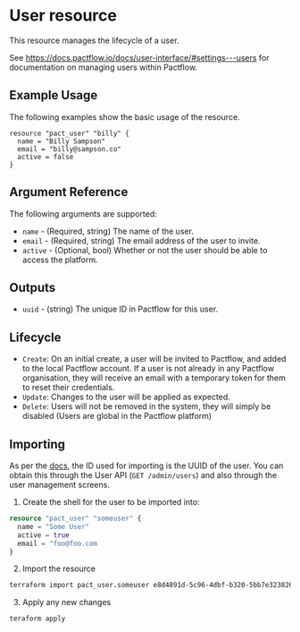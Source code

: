 # User resource

This resource manages the lifecycle of a user.

See https://docs.pactflow.io/docs/user-interface/#settings---users for documentation on managing users within Pactflow.

## Example Usage
The following examples show the basic usage of the resource.

```hcl
resource "pact_user" "billy" {
  name = "Billy Sampson"
  email = "billy@sampson.co"
  active = false
}
```

## Argument Reference

The following arguments are supported:

* `name` - (Required, string) The name of the user.
* `email` - (Required, string) The email address of the user to invite.
* `active` - (Optional, bool) Whether or not the user should be able to access the platform.

## Outputs

* `uuid` - (string) The unique ID in Pactflow for this user.

## Lifecycle

* `Create`: On an initial create, a user will be invited to Pactflow, and added to the local Pactflow account. If a user is not already in any Pactflow organisation, they will receive an email with a temporary token for them to reset their credentials.
* `Update`: Changes to the user will be applied as expected.
* `Delete`: Users will not be removed in the system, they will simply be disabled (Users are global in the Pactflow platform)

## Importing

As per the [docs](https://www.terraform.io/docs/import/usage.html), the ID used for importing is the UUID of the user. You can obtain this through the User API (`GET /admin/users`) and also through the user management screens.

1. Create the shell for the user to be imported into:

```tf
resource "pact_user" "someuser" {
  name = "Some User"
  active = true
  email = "foo@foo.com
}
```

2. Import the resource
```sh
terraform import pact_user.someuser e8d4891d-5c96-4dbf-b320-5bb7e3238269
```

3. Apply any new changes
```sh
teraform apply
```